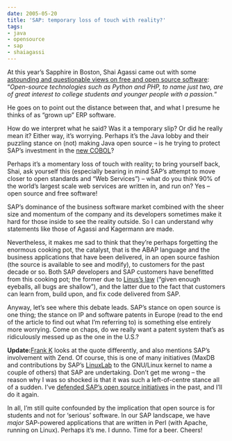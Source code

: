 ```yaml
---
date: 2005-05-20
title: 'SAP: temporary loss of touch with reality?'
tags:
- java
- opensource
- sap
- shaiagassi
---
```



At this year’s Sapphire in Boston, Shai Agassi came out with some [astounding and questionable views on free and open source software](http://xml.sys-con.com/read/86130.htm): “*Open-source technologies such as Python and PHP, to name just two, are of great interest to college students and younger people with a passion.*“

He goes on to point out the distance between that, and what I presume he thinks of as “grown up” ERP software.

How do we interpret what he said? Was it a temporary slip? Or did he really mean it? Either way, it’s worrying. Perhaps it’s the Java lobby and their puzzling stance on (not) making Java open source – is he trying to protect SAP’s investment in the [new COBOL](http://www.oreilly.com/pub/a/oreilly/editors/java_1004.html)?

Perhaps it’s a momentary loss of touch with reality; to bring yourself back, Shai, ask yourself this (especially bearing in mind SAP’s attempt to move closer to open standards and “Web Services”) – what do you think 90% of the world’s largest scale web services are written in, and run on? Yes – open source and free software!

SAP’s dominance of the business software market combined with the sheer size and momentum of the company and its developers sometimes make it hard for those inside to see the reality outside. So I can understand why statements like those of Agassi and Kagermann are made.

Nevertheless, it makes me sad to think that they’re perhaps forgetting the enormous cooking pot, the catalyst, that is the ABAP language and the business applications that have been delivered, in an open source fashion (the source is available to see and modify), to customers for the past decade or so. Both SAP developers and SAP customers have benefitted from this cooking pot; the former due to [Linus’s law](http://www.catb.org/~esr/writings/cathedral-bazaar/cathedral-bazaar/ar01s04.html) (“given enough eyeballs, all bugs are shallow”), and the latter due to the fact that customers can learn from, build upon, and fix code delivered from SAP.

Anyway, let’s see where this debate leads. SAP’s stance on open source is one thing; the stance on IP and software patents in Europe (read to the end of the article to find out what I’m referring to) is something else entirely more worrying. Come on chaps, do we really want a patent system that’s as ridiculously messed up as the one in the U.S.?

**Update:**[Frank K](http://www.gadgetguy.de/index.php/2005/05#SAP__PHP_just_for_college_students_) looks at the quote differently, and also mentions SAP’s involvement with Zend. Of course, this is one of many initiatives (MaxDB and contributions by SAP’s [LinuxLab](http://www.sap.com/linux) to the GNU/Linux kernel to name a couple of others) that SAP are undertaking. Don’t get me wrong – the reason why I was so shocked is that it was such a left-of-centre stance all of a sudden. I’ve [defended SAP’s open source initiatives](https://weblogs.sdn.sap.com/cs/user/view/cs_msg/258) in the past, and I’ll do it again.

In all, I’m still quite confounded by the implication that open source is for students and not for ‘serious’ software. In our SAP landscape, we have *major* SAP-powered applications that are written in Perl (with Apache, running on Linux). Perhaps it’s me. I dunno. Time for a beer. Cheers!
